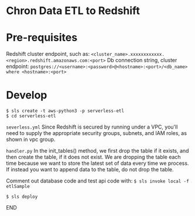 # Chron Data ETL to Redshift



# Pre-requisites

Redshift cluster endpoint, such as: `<cluster_name>.xxxxxxxxxxxx.<region>.redshift.amazonaws.com:<port>`
Db connection string, cluster endpoint: `postgres://<username>:<password>@<hostname>:<port>/<db_name> where <hostname>:<port>`

# Develop
```
$ sls create -t aws-python3 -p serverless-etl
$ cd serverless-etl
```

`severless.yml`
Since Redshift is secured by running under a VPC, you'll need to supply the appropriate security groups, subnets, and IAM roles, as shown in  vpc group.


`handler.py`
In the init_tables() method, we first drop the table if it exists, and then create the table, if it does not exist. We are dropping the table each time because we want to store the latest set of data every time we process. If instead you want to append data to the table, do not drop the table.

Comment out database code and test api code with:
`$ sls invoke local -f etlSample`

`$ sls deploy`







END

